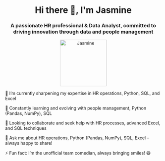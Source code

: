 <h1 align="center">Hi there 👋, I'm Jasmine</h1>  
<h3 align="center">A passionate HR professional & Data Analyst, committed to driving innovation through data and people management</h3>  <p align="center">
  <img src="/mnt/data/file-Td8rYDvqcSNPv6iCVk32OcaC" alt="Jasmine" width="150" />
</p>  🔭 I’m currently sharpening my expertise in HR operations, Python, SQL, and Excel

🌱 Constantly learning and evolving with people management, Python (Pandas, NumPy), SQL

🤝 Looking to collaborate and seek help with HR processes, advanced Excel, and SQL techniques

💬 Ask me about HR operations, Python (Pandas, NumPy), SQL, Excel – always happy to share!

⚡ Fun fact: I’m the unofficial team comedian, always bringing smiles! 😄
